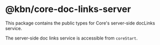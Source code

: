# @kbn/core-doc-links-server

This package contains the public types for Core's server-side docLinks service.

The server-side doc links service is accessible from `coreStart`.
